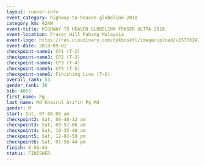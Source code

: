 ```yaml
---
layout: runner-info 
event_category: highway-to-heaven-globelink-2018 
category_km: 42KM 
event-title: HIGHWAY TO HEAVEN GLOBELINK FRASER ULTRA 2018 
event-location: Fraser Hill Pahang Malaysia 
event-logo: https://res.cloudinary.com/dykbosktl/image/upload/v1573624145/Logo/download_nnzjlh.png 
event-date: 2018-09-01 
checkpoint-name2: CP1 (T-2) 
checkpoint-name3: CP2 (T-3) 
checkpoint-name4: CP3 (T-4) 
checkpoint-name5: CP4 (T-5) 
checkpoint-name6: Finishing Line (T-6) 
overall_rank: 53
gender_rank: 36
bib: 4053
first_name: Pg
last_name: Md Khairul Arifin Pg Md
gender: M
start: Sat, 07-00-00 am
checkpoint2: Sat, 08-48-12 am
checkpoint3: Sat, 09-57-06 am
checkpoint4: Sat, 10-35-40 am
checkpoint5: Sat, 12-02-59 pm
checkpoint6: Sat, 01-56-44 pm
finish: 6-56-44
status: FINISHER
---
```

